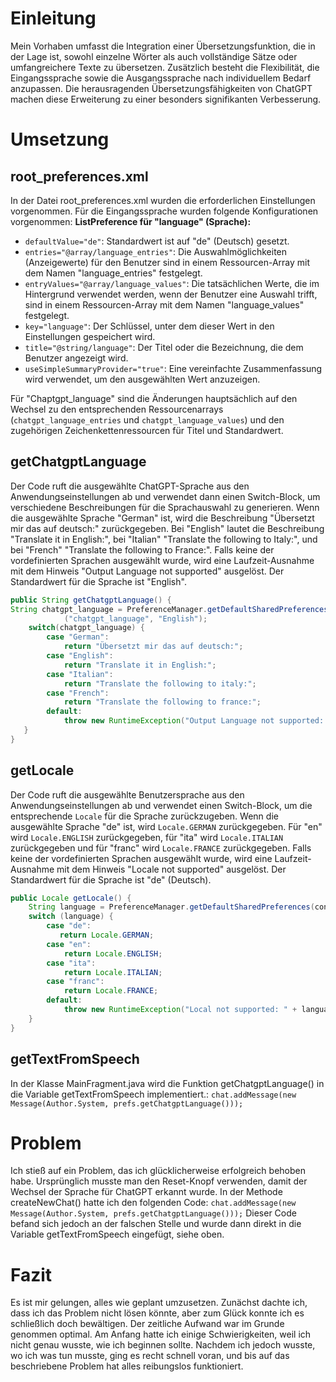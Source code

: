 # Einleitung

Mein Vorhaben umfasst die Integration einer Übersetzungsfunktion, die in der Lage ist, sowohl einzelne Wörter als auch vollständige Sätze oder umfangreichere Texte zu übersetzen. Zusätzlich besteht die Flexibilität, die Eingangssprache sowie die Ausgangssprache nach individuellem Bedarf anzupassen. Die herausragenden Übersetzungsfähigkeiten von ChatGPT machen diese Erweiterung zu einer besonders signifikanten Verbesserung.

# Umsetzung

## root_preferences.xml

In der Datei root_preferences.xml wurden die erforderlichen Einstellungen vorgenommen. Für die Eingangssprache wurden folgende Konfigurationen vorgenommen: 
**ListPreference für "language" (Sprache):**

- `defaultValue="de"`: Standardwert ist auf "de" (Deutsch) gesetzt.
- `entries="@array/language_entries"`: Die Auswahlmöglichkeiten (Anzeigewerte) für den Benutzer sind in einem Ressourcen-Array mit dem Namen "language_entries" festgelegt.
- `entryValues="@array/language_values"`: Die tatsächlichen Werte, die im Hintergrund verwendet werden, wenn der Benutzer eine Auswahl trifft, sind in einem Ressourcen-Array mit dem Namen "language_values" festgelegt.
- `key="language"`: Der Schlüssel, unter dem dieser Wert in den Einstellungen gespeichert wird.
- `title="@string/language"`: Der Titel oder die Bezeichnung, die dem Benutzer angezeigt wird.
- `useSimpleSummaryProvider="true"`: Eine vereinfachte Zusammenfassung wird verwendet, um den ausgewählten Wert anzuzeigen.

Für "Chaptgpt_language" sind die Änderungen hauptsächlich auf den Wechsel zu den entsprechenden Ressourcenarrays (`chatgpt_language_entries` und `chatgpt_language_values`) und den zugehörigen Zeichenkettenressourcen für Titel und Standardwert.

## getChatgptLanguage

Der Code ruft die ausgewählte ChatGPT-Sprache aus den Anwendungseinstellungen ab und verwendet dann einen Switch-Block, um verschiedene Beschreibungen für die Sprachauswahl zu generieren. Wenn die ausgewählte Sprache "German" ist, wird die Beschreibung "Übersetzt mir das auf deutsch:" zurückgegeben. Bei "English" lautet die Beschreibung "Translate it in English:", bei "Italian" "Translate the following to Italy:", und bei "French" "Translate the following to France:". Falls keine der vordefinierten Sprachen ausgewählt wurde, wird eine Laufzeit-Ausnahme mit dem Hinweis "Output Language not supported" ausgelöst. Der Standardwert für die Sprache ist "English".

```java
public String getChatgptLanguage() {  
String chatgpt_language = PreferenceManager.getDefaultSharedPreferences(context).getString  
            ("chatgpt_language", "English");  
    switch(chatgpt_language) {  
        case "German":  
            return "Übersetzt mir das auf deutsch:";  
        case "English":  
            return "Translate it in English:";  
        case "Italian":  
            return "Translate the following to italy:";  
        case "French":  
            return "Translate the following to france:";  
        default:  
            throw new RuntimeException("Output Language not supported: " + chatgpt_language);  
   }  
}
````

## getLocale

Der Code ruft die ausgewählte Benutzersprache aus den Anwendungseinstellungen ab und verwendet einen Switch-Block, um die entsprechende `Locale` für die Sprache zurückzugeben. Wenn die ausgewählte Sprache "de" ist, wird `Locale.GERMAN` zurückgegeben. Für "en" wird `Locale.ENGLISH` zurückgegeben, für "ita" wird `Locale.ITALIAN` zurückgegeben und für "franc" wird `Locale.FRANCE` zurückgegeben. Falls keine der vordefinierten Sprachen ausgewählt wurde, wird eine Laufzeit-Ausnahme mit dem Hinweis "Locale not supported" ausgelöst. Der Standardwert für die Sprache ist "de" (Deutsch).

```java
public Locale getLocale() {  
    String language = PreferenceManager.getDefaultSharedPreferences(context).getString("language", "de");  
    switch (language) {  
        case "de":  
           return Locale.GERMAN;  
        case "en":  
            return Locale.ENGLISH;  
        case "ita":  
            return Locale.ITALIAN;  
        case "franc":  
            return Locale.FRANCE;  
        default:  
            throw new RuntimeException("Local not supported: " + language);  
    }  
}
````

## getTextFromSpeech

In der Klasse MainFragment.java wird die Funktion getChatgptLanguage() in die Variable getTextFromSpeech implementiert.:
``chat.addMessage(new Message(Author.System, prefs.getChatgptLanguage()));``

# Problem

Ich stieß auf ein Problem, das ich glücklicherweise erfolgreich behoben habe. Ursprünglich musste man den Reset-Knopf verwenden, damit der Wechsel der Sprache für ChatGPT erkannt wurde. In der Methode createNewChat() hatte ich den folgenden Code:
``chat.addMessage(new Message(Author.System, prefs.getChatgptLanguage()));``
Dieser Code befand sich jedoch an der falschen Stelle und wurde dann direkt in die Variable getTextFromSpeech eingefügt, siehe oben.

# Fazit

Es ist mir gelungen, alles wie geplant umzusetzen. Zunächst dachte ich, dass ich das Problem nicht lösen könnte, aber zum Glück konnte ich es schließlich doch bewältigen. Der zeitliche Aufwand war im Grunde genommen optimal. Am Anfang hatte ich einige Schwierigkeiten, weil ich nicht genau wusste, wie ich beginnen sollte. Nachdem ich jedoch wusste, wo ich was tun musste, ging es recht schnell voran, und bis auf das beschriebene Problem hat alles reibungslos funktioniert.
